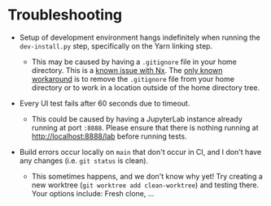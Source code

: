 # Troubleshooting

- Setup of development environment hangs indefinitely when running the
  `dev-install.py` step, specifically on the Yarn linking step.

  - This may be caused by having a `.gitignore` file in your home directory.
    This is a [known issue with Nx](https://github.com/nrwl/nx/issues/27494).
    The [only known workaround](https://github.com/nrwl/nx/issues/27494#issuecomment-2481207598) is to remove the `.gitignore` file from your home directory or to work in a location outside of the home directory tree.

- Every UI test fails after 60 seconds due to timeout.

  - This could be caused by having a JupyterLab instance already running at port
    `:8888`. Please ensure that there is nothing running at <http://localhost:8888/lab>
    before running tests.

- Build errors occur locally on `main` that don't occur in CI, and I don't have any
  changes (i.e. `git status` is clean).

  - This sometimes happens, and we don't know why yet! Try creating a new worktree (`git
    worktree add clean-worktree`) and testing there. Your options include: Fresh clone,
    ...
